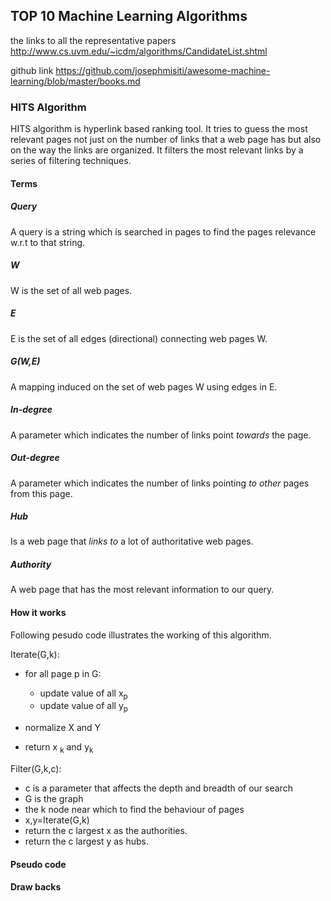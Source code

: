 ## TOP 10 Machine Learning Algorithms

the links to all the representative papers
http://www.cs.uvm.edu/~icdm/algorithms/CandidateList.shtml

github link
https://github.com/josephmisiti/awesome-machine-learning/blob/master/books.md

### HITS Algorithm

HITS algorithm is hyperlink based ranking tool. It tries to guess the
most relevant pages not just on the number of links that a web page has
but also on the way the links are organized. It filters the most
relevant links by a series of filtering techniques. 

#### Terms

##### _Query_ 
A query is  a string which is searched in pages to find the pages
relevance w.r.t to that string.

##### _W_
W is the set of all web pages.

##### _E_
E is the set of all edges (directional) connecting web pages W.

##### _G(W,E)_
A mapping induced on the set of web pages W using edges in E.

##### _In-degree_
A parameter which indicates the number of links point *towards* the
page.

##### _Out-degree_
A parameter which indicates the number of links pointing *to other*
pages from this page.

##### _Hub_
Is a web page that *links to* a lot of authoritative web pages.

##### _Authority_
A web page that has the most relevant information to our query.

#### How it works
Following pesudo code illustrates the working of this algorithm.

Iterate(G,k):

- for all page p in G:
    - update value of all x<sub>p</sub>
    - update value of all y<sub>p</sub>
    	
- normalize X and Y
    
- return x <sub>k</sub> and y<sub>k</sub>
    	
Filter(G,k,c):
- c is a parameter that affects the depth and breadth of our search
- G is the graph
- the k node near which to find the behaviour of pages
- x,y=Iterate(G,k)
- return the c largest x as the authorities.
- return the c largest y as hubs.
    

#### Pseudo code

#### Draw backs
